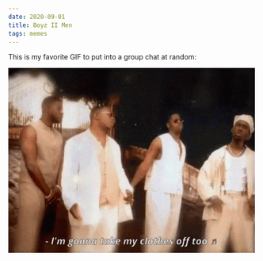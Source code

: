 ```yaml
---
date: 2020-09-01
title: Boyz II Men
tags: memes
---
```


This is my favorite GIF to put into a group chat at random:

![boyz](https://raw.githubusercontent.com/muneer78/muneer78.github.io/master/images/boyz.gif)
 

